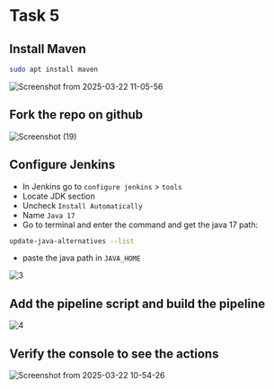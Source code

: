 # Task 5

## Install Maven
```bash
sudo apt install maven
```

![Screenshot from 2025-03-22 11-05-56](https://github.com/user-attachments/assets/4a778788-2264-44fa-8f73-47840573dd8f)

## Fork the repo on github

![Screenshot (19)](https://github.com/user-attachments/assets/df605cf3-8771-4952-aaad-40e984633ea5)


## Configure Jenkins
 - In Jenkins go to `configure jenkins` > `tools`
 - Locate JDK section
 - Uncheck `Install Automatically`
 - Name `Java 17`
 - Go to terminal and enter the command and get the java 17 path:

```bash
update-java-alternatives --list 
```

 - paste the java path in `JAVA_HOME`

![3](https://github.com/user-attachments/assets/05a6d873-85a8-421e-900c-82123b49c772)


## Add the pipeline script and build the pipeline
![4](https://github.com/user-attachments/assets/e179268b-bd65-4fa7-af6a-d4a66c4cf3a9)


## Verify the console to see the actions 

![Screenshot from 2025-03-22 10-54-26](https://github.com/user-attachments/assets/e8f60e18-51a9-45e7-8786-5723d05af192)
